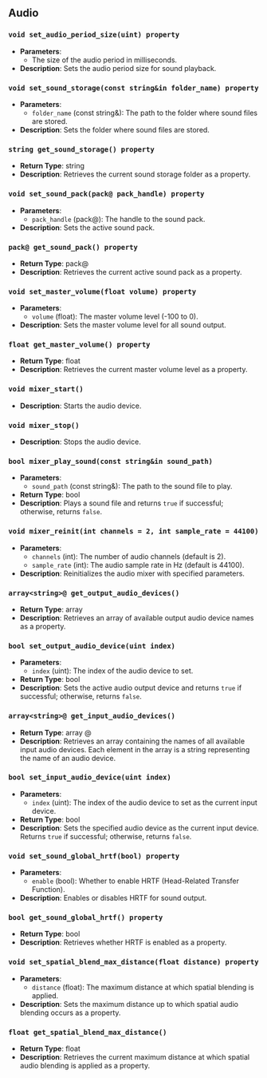 ## Audio

### `void set_audio_period_size(uint) property`
- **Parameters**:
  - The size of the audio period in milliseconds.
- **Description**: Sets the audio period size for sound playback.

### `void set_sound_storage(const string&in folder_name) property`
- **Parameters**:
  - `folder_name` (const string&): The path to the folder where sound files are stored.
- **Description**: Sets the folder where sound files are stored.

### `string get_sound_storage() property`
- **Return Type**: string
- **Description**: Retrieves the current sound storage folder as a property.

### `void set_sound_pack(pack@ pack_handle) property`
- **Parameters**:
  - `pack_handle` (pack@): The handle to the sound pack.
- **Description**: Sets the active sound pack.

### `pack@ get_sound_pack() property`
- **Return Type**: pack@
- **Description**: Retrieves the current active sound pack as a property.

### `void set_master_volume(float volume) property`
- **Parameters**:
  - `volume` (float): The master volume level (-100 to 0).
- **Description**: Sets the master volume level for all sound output.

### `float get_master_volume() property`
- **Return Type**: float
- **Description**: Retrieves the current master volume level as a property.

### `void mixer_start()`
- **Description**: Starts the audio device.

### `void mixer_stop()`
- **Description**: Stops the audio device.

### `bool mixer_play_sound(const string&in sound_path)`
- **Parameters**:
  - `sound_path` (const string&): The path to the sound file to play.
- **Return Type**: bool
- **Description**: Plays a sound file and returns `true` if successful; otherwise, returns `false`.

### `void mixer_reinit(int channels = 2, int sample_rate = 44100)`
- **Parameters**:
  - `channels` (int): The number of audio channels (default is 2).
  - `sample_rate` (int): The audio sample rate in Hz (default is 44100).
- **Description**: Reinitializes the audio mixer with specified parameters.

### `array<string>@ get_output_audio_devices()`
- **Return Type**: array<string>
- **Description**: Retrieves an array of available output audio device names as a property.

### `bool set_output_audio_device(uint index)`
- **Parameters**:
  - `index` (uint): The index of the audio device to set.
- **Return Type**: bool
- **Description**: Sets the active audio output device and returns `true` if successful; otherwise, returns `false`.

### `array<string>@ get_input_audio_devices()`
- **Return Type**: array<string> @
- **Description**: Retrieves an array containing the names of all available input audio devices. Each element in the array is a string representing the name of an audio device.


### `bool set_input_audio_device(uint index)`
- **Parameters**:
  - `index` (uint): The index of the audio device to set as the current input device.
- **Return Type**: bool
- **Description**: Sets the specified audio device as the current input device. Returns `true` if successful; otherwise, returns `false`.

### `void set_sound_global_hrtf(bool) property`
- **Parameters**:
  - `enable` (bool): Whether to enable HRTF (Head-Related Transfer Function).
- **Description**: Enables or disables HRTF for sound output.

### `bool get_sound_global_hrtf() property`
- **Return Type**: bool
- **Description**: Retrieves whether HRTF is enabled as a property.

### `void set_spatial_blend_max_distance(float distance) property`
- **Parameters**:
  - `distance` (float): The maximum distance at which spatial blending is applied.
- **Description**: Sets the maximum distance up to which spatial audio blending occurs as a property.

### `float get_spatial_blend_max_distance()`
- **Return Type**: float
- **Description**: Retrieves the current maximum distance at which spatial audio blending is applied as a property.
